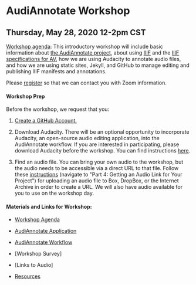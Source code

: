 # AudiAnnotate Workshop 
## Thursday, May 28, 2020 12-2pm CST

[Workshop agenda](agenda.md): This introductory workshop will include basic information about [the AudiAnnotate project](http://hipstas.org/audiannotate/), about using [IIIF](https://iiif.io/) and the [IIIF specifications for AV](https://iiif.io/community/groups/av/), how we are using Audacity to annotate audio files, and how we are using static sites, Jekyll, and GitHub to manage editing and publishing IIIF manifests and annotations. 

Please [register](https://docs.google.com/forms/d/e/1FAIpQLSeO-Rf_QeqYDB6KXKhqwwvYYzCkKUJ8fs9Fg7Ysv5lBdrI_Vw/viewform?usp=sf_link) so that we can contact you with Zoom information. 

#### Workshop Prep
Before the workshop, we request that you: 

1. [Create a GitHub Account.](https://github.com/account/organizations/new?plan=free&ref_cta=Create%2520a%2520free%2520organization&ref_loc=topcarousel&ref_page=%2Fpricing) 

2. Download Audacity. There will be an optional opportunity to incorporate Audacity, an open-source audio editing application, into the AudiAnnotate workflow. If you are interested in participating, please download Audacity before the workshop. You can find instructions [here](workflow.md).

3. Find an audio file. You can bring your own audio to the workshop, but the audio needs to be accessible via a direct URL to that file. Follow these [instructions](workflow.md) (navigate to "Part 4: Getting an Audio Link for Your Project") for uploading an audio file to Box, DropBox, or the Internet Archive in order to create a URL. We will also have audio available for you to use on the workshop day. 


#### Materials and Links for Workshop: 

* [Workshop Agenda](agenda.md) 

* [AudiAnnotate Application](http://audiannotate.brumfieldlabs.com/)

* [AudiAnnotate Workflow](workflow.md)

* [Workshop Survey]

* [Links to Audio]

* [Resources](resources.md)






